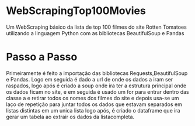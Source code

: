 # WebScrapingTop100Movies
Um WebScraping básico da lista de top 100 filmes do site Rotten Tomatoes utilizando a linguagem Python com as bibliotecas BeautifulSoup e Pandas

# Passo a Passo
Primeiramente é feito a importação das bibliotecas Requests,BeautifulSoup e Pandas.
Logo em seguida é dado a url de onde os dados a iram ser raspados, logo após é criado
a soup onde ira ter a estrutura principal onde os dados ficam no site, e em seguida é
usado um for para entrar dentro das classe a e retirar todos os nomes dos filmes do site
e depois usa-se um laço de repetição para juntar todos os dados que estavam separados em listas distintas em um unica lista
logo após, é criado o dataframe que ira gerar um tabela ao extrair os dados da listacompleta.
